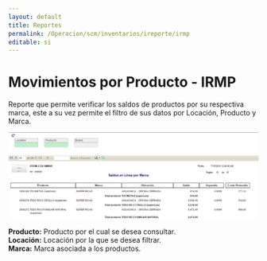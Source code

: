 ```yaml
---
layout: default
title: Reportes
permalink: /Operacion/scm/inventarios/ireporte/irmp
editable: si
---
```


# Movimientos por Producto - IRMP

Reporte que permite verificar los saldos de productos por su respectiva marca, este a su vez permite el filtro de sus datos por Locación, Producto y Marca.  

![](irmp1.png)

**Producto:** Producto por el cual se desea consultar.  
**Locación:** Locación por la que se desea filtrar.  
**Marca:** Marca asociada a los productos.  


